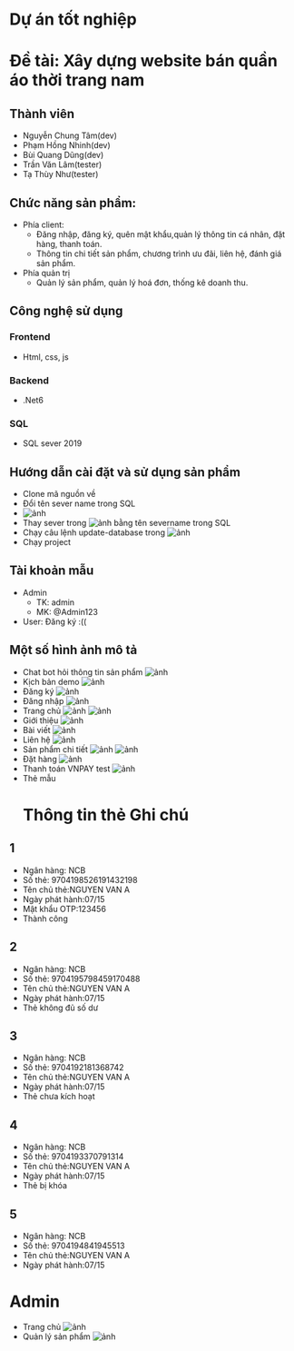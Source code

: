# Dự án tốt nghiệp
# Đề tài: Xây dựng website bán quần áo thời trang nam
## Thành viên
- Nguyễn Chung Tâm(dev)
- Phạm Hồng Nhinh(dev)
- Bùi Quang Dũng(dev)
- Trần Văn Lâm(tester)
- Tạ Thùy Như(tester)
## Chức năng sản phẩm:
- Phía client:
  + Đăng nhập, đăng ký, quên mật khẩu,quản lý thông tin cá nhân, đặt hàng, thanh toán.
  + Thông tin chi tiết sản phẩm, chương trình ưu đãi, liên hệ, đánh giá sản phẩm.
- Phía quản trị
  + Quản lý sản phẩm, quản lý hoá đơn, thống kê doanh thu.

## Công nghệ sử dụng
### Frontend
- Html, css, js
### Backend
- .Net6
### SQL
- SQL sever 2019
## Hướng dẫn cài đặt và sử dụng sản phẩm 
- Clone mã nguồn về
- Đổi tên sever name trong SQL
- ![ảnh](https://github.com/chunglv11/DuAnTT/assets/118252741/1d272fb1-c55f-4e26-9675-72bacd97e935)
- Thay sever trong ![ảnh](https://github.com/chunglv11/DuAnTT/assets/118252741/738cb963-b7f7-4a09-bc6e-43bfc77efb1d) bằng tên severname trong SQL
- Chạy câu lệnh update-database trong ![ảnh](https://github.com/chunglv11/DuAnTT/assets/118252741/3815cd45-0aab-4a48-93eb-cc99e0ca8fcf)
- Chạy project
## Tài khoản mẫu
- Admin
  + TK: admin
  + MK: @Admin123
- User: Đăng ký :((
## Một số hình ảnh mô tả
- Chat bot hỏi thông tin sản phẩm
  ![ảnh](https://github.com/chunglv11/DuAnTT/assets/118252741/0267377d-fc83-42b5-b187-d879ad6ba4d7)
- Kịch bản demo
  ![ảnh](https://github.com/chunglv11/DuAnTT/assets/118252741/ebacb299-715b-450c-83ca-4e55da379ec2)
- Đăng ký
  ![ảnh](https://github.com/chunglv11/DuAnTT/assets/118252741/54ae630b-a69c-4db4-a3d8-fe68507711f9)
- Đăng nhập
  ![ảnh](https://github.com/chunglv11/DuAnTT/assets/118252741/51f5fc30-8d65-4bdc-91a0-78a1efcaa2c1)
- Trang chủ
  ![ảnh](https://github.com/chunglv11/DuAnTT/assets/118252741/9a7a260f-b66a-4140-96dc-62863f67e2f7)
  ![ảnh](https://github.com/chunglv11/DuAnTT/assets/118252741/8ac61068-8234-42c7-bc74-39db2d224bfd)
- Giới thiệu
  ![ảnh](https://github.com/chunglv11/DuAnTT/assets/118252741/d56036c7-f0d6-49d7-a9f0-af4c86f1785f)
- Bài viết
  ![ảnh](https://github.com/chunglv11/DuAnTT/assets/118252741/eaf9cd2d-e81c-471f-a6a0-5f25af0a0e95)
- Liên hệ
  ![ảnh](https://github.com/chunglv11/DuAnTT/assets/118252741/ebde4d24-d694-49a3-86fa-fbdaa0eaf26f)
- Sản phẩm chi tiết
  ![ảnh](https://github.com/chunglv11/DuAnTT/assets/118252741/0c783071-5c22-45e0-b2a5-f6dc393eb2ed)
  ![ảnh](https://github.com/chunglv11/DuAnTT/assets/118252741/94095b38-02c7-402e-a032-9f2db6c05a39)
- Đặt hàng
  ![ảnh](https://github.com/chunglv11/DuAnTT/assets/118252741/c829b895-2614-49ba-8b19-dacd7e5c1c98)
- Thanh toán VNPAY test
  ![ảnh](https://github.com/chunglv11/DuAnTT/assets/118252741/af982954-a6fb-44ff-8f37-b19854d1734c)
- Thẻ mẫu
  #	Thông tin thẻ	Ghi chú
## 1
- Ngân hàng: NCB
- Số thẻ: 9704198526191432198
- Tên chủ thẻ:NGUYEN VAN A
- Ngày phát hành:07/15
- Mật khẩu OTP:123456
- Thành công
## 2
- Ngân hàng: NCB
- Số thẻ: 9704195798459170488
- Tên chủ thẻ:NGUYEN VAN A
- Ngày phát hành:07/15
- Thẻ không đủ số dư
## 3	
- Ngân hàng: NCB
- Số thẻ: 9704192181368742
- Tên chủ thẻ:NGUYEN VAN A
- Ngày phát hành:07/15
- Thẻ chưa kích hoạt
## 4	
- Ngân hàng: NCB
- Số thẻ: 9704193370791314
- Tên chủ thẻ:NGUYEN VAN A
- Ngày phát hành:07/15
- Thẻ bị khóa
## 5	
- Ngân hàng: NCB
- Số thẻ: 9704194841945513
- Tên chủ thẻ:NGUYEN VAN A
- Ngày phát hành:07/15
# Admin
- Trang chủ
  ![ảnh](https://github.com/chunglv11/DuAnTT/assets/118252741/b2f579b9-d2cf-4048-89c1-06ae91b3eafe)
- Quản lý sản phẩm
  ![ảnh](https://github.com/chunglv11/DuAnTT/assets/118252741/08cbedcd-6da3-4930-9452-2bf8f3eb700a)
